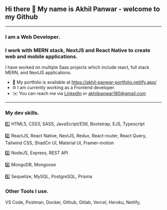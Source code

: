 ## Hi there 👋 My name is Akhil Panwar - welcome to my Github
---

### **I am a Web Developer**.
### I work with **MERN** stack, **NextJS** and **React Native** to create web and mobile applications.
<!-- :eyes: I am looking for a MERN stack developer role. -->

I have worked on multiple Saas projects which include react, full stack MERN,  and NextJS applications.
- :open_file_folder: My portfolio is available at https://akhil-panwar-portfolio.netlify.app/
- :globe_with_meridians: I am currently working as a Frontend developer.
- :envelope: You can reach me via [LinkedIn](https://www.linkedin.com/in/akhil-panwar-/) or akhilpanwar180@gmail.com
---
### My dev skills.
:one: HTML5, CSS3, SASS, JavaScript/ES6, Bootstrap, EJS, Typescript

:two: ReactJS, React Native, NextJS, Redux, React-router, React Query, Tailwind CSS, ShadCn UI, Material UI, Framer-motion

:three: NodeJS, Express, REST API

:four: MongoDB, Mongoose

:five: Sequelize, MySQL, PostgreSQL, Prisma
### Other Tools I use.
VS Code, Postman, Docker, Github, Gitlab, Vercel, Heroku, Netlify, 






